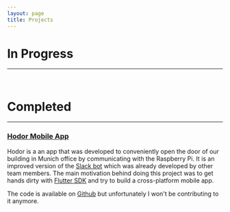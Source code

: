 ```yaml
---
layout: page
title: Projects
---
```


# In Progress
---

<br>
  

# Completed
---

### [Hodor Mobile App](https://github.com/KI-labs/hodor_flutter_mobile)

Hodor is a an app that was developed to conveniently open the door of our building in Munich office by communicating with the Raspberry Pi. It is an improved version of the [Slack bot](https://github.com/KI-labs/Hodor) which was already developed by other team members. The main motivation behind doing this project was to get hands dirty with [Flutter SDK](https://flutter.io/) and try to build a cross-platform mobile app. 

The code is available on [Github](https://github.com/KI-labs/hodor_flutter_mobile) but unfortunately I won't be contributing to it anymore.
